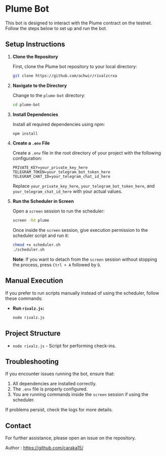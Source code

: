 # Plume Bot

This bot is designed to interact with the Plume contract on the testnet. Follow the steps below to set up and run the bot.

## Setup Instructions

1. **Clone the Repository**

   First, clone the Plume bot repository to your local directory:

   ```bash
   git clone https://github.com/achwir/rivalzcrxa
   ```

2. **Navigate to the Directory**

   Change to the `plume-bot` directory:

   ```bash
   cd plume-bot
   ```

3. **Install Dependencies**

   Install all required dependencies using npm:

   ```bash
   npm install
   ```

4. **Create a `.env` File**

   Create a `.env` file in the root directory of your project with the following configuration:

   ```plaintext
   PRIVATE_KEY=your_private_key_here
   TELEGRAM_TOKEN=your_telegram_bot_token_here
   TELEGRAM_CHAT_ID=your_telegram_chat_id_here
   ```

   Replace `your_private_key_here`, `your_telegram_bot_token_here`, and `your_telegram_chat_id_here` with your actual values.

5. **Run the Scheduler in Screen**

   Open a `screen` session to run the scheduler:

   ```bash
   screen -Rd plume
   ```

   Once inside the `screen` session, give execution permission to the scheduler script and run it:

   ```bash
   chmod +x scheduler.sh
   ./scheduler.sh
   ```

   **Note**: If you want to detach from the `screen` session without stopping the process, press `Ctrl + A` followed by `D`.

## Manual Execution

If you prefer to run scripts manually instead of using the scheduler, follow these commands:

- **Run `rivalz.js`:**

  ```bash
  node rivalz.js
  ```

## Project Structure

- `node rivalz.js` - Script for performing check-ins.

## Troubleshooting

If you encounter issues running the bot, ensure that:

1. All dependencies are installed correctly.
2. The `.env` file is properly configured.
3. You are running commands inside the `screen` session if using the scheduler.

If problems persist, check the logs for more details.

## Contact

For further assistance, please open an issue on the repository.

Author : https://github.com/caraka15/
